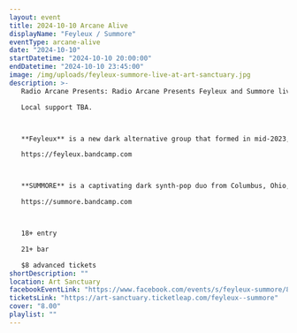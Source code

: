 ```yaml
---
layout: event
title: 2024-10-10 Arcane Alive
displayName: "Feyleux / Summore"
eventType: arcane-alive
date: "2024-10-10"
startDatetime: "2024-10-10 20:00:00"
endDatetime: "2024-10-10 23:45:00"
image: /img/uploads/feyleux-summore-live-at-art-sanctuary.jpg
description: >-
   Radio Arcane Presents: Radio Arcane Presents Feyleux and Summore live at Art Sanctuary in Louisville, Kentucky.

   Local support TBA.



   **Feyleux** is a new dark alternative group that formed in mid-2023, combining dreampop and darkwave. The duo's debut album, "Midnight Hearts," showcases edgy bass synth, swirling guitars, and icy 80s synthpop melodies while highlighting ethereal vocals. The songs delve into themes of love, loss, longing, and personal power through a darker lens, with lyrics touching on paranormal experiences, the occult, exploring liminal spaces, and even contact with the undead. "Midnight Hearts" strikes a balance between dreamy urgency and drama within the context of dark romanticism and a subtly danceable sense of anger

   https://feyleux.bandcamp.com



   **SUMMORE** is a captivating dark synth-pop duo from Columbus, Ohio, is made up of Julie, whose hauntingly beautiful vocals and evocative lyrics captivate audiences, and Justin, the mastermind behind their intricate synth and production work. Together, they create a sound that is both enigmatic and mesmerizing, blending bright, catchy melodies with profound, often hidden, meanings. Their music invites listeners on a journey of discovery, where each listen reveals new layers and interpretations.

   https://summore.bandcamp.com



   18+ entry

   21+ bar

   $8 advanced tickets
shortDescription: ""
location: Art Sanctuary
facebookEventLink: "https://www.facebook.com/events/s/feyleux-summore/872443054213829"
ticketsLink: "https://art-sanctuary.ticketleap.com/feyleux--summore"
cover: "8.00"
playlist: ""
---
```

